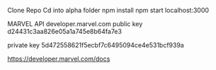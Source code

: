 Clone Repo
Cd into alpha folder
npm install
npm start
localhost:3000


MARVEL API
developer.marvel.com
public key
d24431c3aa826e05a1a745e8b64fa7e3


private key
5d472558621f5ecbf7c6495094ce4e531bcf939a


https://developer.marvel.com/docs
